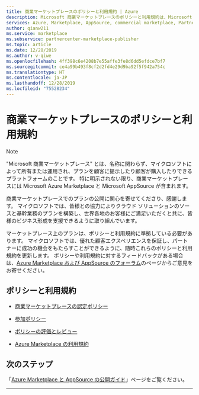 ```yaml
---
title: 商業マーケットプレースのポリシーと利用規約 | Azure
description: Microsoft 商業マーケットプレースのポリシーと利用規約は、Microsoft Azure Marketplace におけるすべての発行元とサービスに適用されます。
services: Azure, Marketplace, AppSource, commercial marketplace, Partner Center
author: qianw211
ms.service: marketplace
ms.subservice: partnercenter-marketplace-publisher
ms.topic: article
ms.date: 12/28/2019
ms.author: v-qiwe
ms.openlocfilehash: 4ff398c6e4208b7e55affe3fe8d6dd5efdce7bf7
ms.sourcegitcommit: ce4a99b493f8cf2d2fd4e29d9ba92f5f942a754c
ms.translationtype: HT
ms.contentlocale: ja-JP
ms.lasthandoff: 12/28/2019
ms.locfileid: "75528234"
---
```

# <a name="commercial-marketplace-policies-and-terms"></a>商業マーケットプレースのポリシーと利用規約

>[!Note]
>"Microsoft 商業マーケットプレース" とは、名称に関わらず、マイクロソフトによって所有または運用され、プランを顧客に提示したり顧客が購入したりできるプラットフォームのことです。 特に明示されない限り、商業マーケットプレースには Microsoft Azure Marketplace と Microsoft AppSource が含まれます。

商業マーケットプレースでのプランの公開に関心を寄せてくださり、感謝します。 マイクロソフトでは、皆様との協力によりクラウド ソリューションのソースと基幹業務のプランを構築し、世界各地のお客様にご満足いただくと共に、皆様のビジネス形成を支援できるように取り組んでいます。

マーケットプレース上のプランは、ポリシーと利用規約に準拠している必要があります。 マイクロソフトでは、優れた顧客エクスペリエンスを保証し、パートナーに成功の機会をもたらすことができるように、随時これらのポリシーと利用規約を更新します。 ポリシーや利用規約に対するフィードバックがある場合は、[Azure Marketplace および AppSource のフォーラム](https://www.microsoftpartnercommunity.com/t5/Azure-Marketplace-and-AppSource/bd-p/2222)のページからご意見をお寄せください。

## <a name="policies-and-terms"></a>ポリシーと利用規約

* [商業マーケットプレースの認定ポリシー](https://docs.microsoft.com/legal/marketplace/certification-policies)

* [参加ポリシー](https://docs.microsoft.com/legal/marketplace/participation-policy)

* [ポリシーの評価とレビュー](https://docs.microsoft.com/legal/marketplace/rating-review-policies)

* [Azure Marketplace の利用規約](https://docs.microsoft.com/legal/marketplace/terms)

## <a name="next-steps"></a>次のステップ

「[Azure Marketplace と AppSource の公開ガイド](./marketplace-publishers-guide.md)」ページをご覧ください。

---
